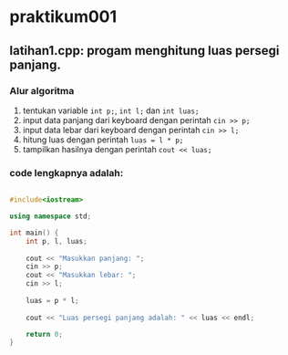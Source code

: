 # praktikum001

## latihan1.cpp: progam menghitung luas persegi panjang.

### Alur algoritma
1. tentukan variable `int p;`, `int l;` dan `int luas;`
2. input data panjang dari keyboard dengan perintah `cin >> p;`
3. input data lebar dari keyboard dengan perintah `cin >> l;`
4. hitung luas dengan perintah `luas = l * p;`
5. tampilkan hasilnya dengan perintah `cout << luas;`

### code lengkapnya adalah:
```c++

#include<iostream>

using namespace std;

int main() {
    int p, l, luas;
    
    cout << "Masukkan panjang: ";
    cin >> p;
    cout << "Masukkan lebar: ";
    cin >> l;
    
    luas = p * l;
    
    cout << "Luas persegi panjang adalah: " << luas << endl;

    return 0;
}

```
